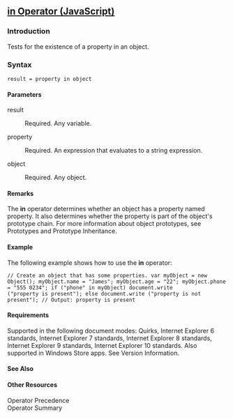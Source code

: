 ## [in Operator (JavaScript)](in-Operator.html)

### Introduction 

 Tests for the existence of a property in an object.

### Syntax 

```
result = property in object
```

#### Parameters 

<div id="sectionSection0" class="section" name="collapseableSection" style="" expanded="true">
  <dl class="authored">
    <dt>
      <span class="parameter" sdata="paramReference" xmlns:util="util">result</span>
    </dt>
    <dd>
      <p xmlns:util="util">
        Required. Any variable.
      </p>
    </dd>
    <dt>
      <span class="parameter" sdata="paramReference" xmlns:util="util">property</span>
    </dt>
    <dd>
      <p xmlns:util="util">
        Required. An expression that evaluates to a string expression.
      </p>
    </dd>
    <dt>
      <span class="parameter" sdata="paramReference" xmlns:util="util">object</span>
    </dt>
    <dd>
      <p xmlns:util="util">
        Required. Any object.
      </p>
    </dd>
  </dl>
</div>

#### Remarks 

<div id="languageReferenceRemarksSection" class="section" name="collapseableSection" style="">
  <p xmlns:util="util">
    The <b>in</b> operator determines whether an object has a property named <span class="parameter" sdata="paramReference">property</span>. It also determines whether the property is part of the
    object's prototype chain. For more information about object prototypes, see <span sdata="link">Prototypes and Prototype Inheritance</span>.
  </p>
</div>

#### Example 

<p xmlns:util="util">
  The following example shows how to use the <b>in</b> operator:
</p>

```
// Create an object that has some properties. var myObject = new Object(); myObject.name = "James"; myObject.age = "22"; myObject.phone = "555 0234"; if ("phone" in myObject) document.write
("property is present"); else document.write ("property is not present"); // Output: property is present
```

#### Requirements 

<div id="requirementsTitleSection" class="section" name="collapseableSection" style="">
  <p xmlns:util="util"></p>
  <p>
    Supported in the following document modes: Quirks, Internet Explorer 6 standards, Internet Explorer 7 standards, Internet Explorer 8 standards, Internet Explorer 9 standards, Internet Explorer 10
    standards. Also supported in Windows Store apps. See Version Information.
  </p>
</div>

#### See Also 

<div id="seeAlsoSection" class="section" name="collapseableSection" style="">
  <h4 class="subHeading">
    Other Resources
  </h4>
  <div class="seeAlsoStyle">
    <span sdata="link" xmlns:util="util">Operator Precedence</span>
  </div>
  <div class="seeAlsoStyle">
    <span sdata="link" xmlns:util="util">Operator Summary</span>
  </div>
</div>


